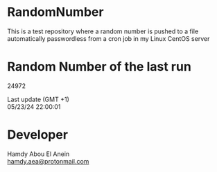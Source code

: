 # RandomNumber    
This is a test repository where a random number is pushed to a file automatically passwordless from a cron job in my Linux CentOS server    
# Random Number of the last run   
24972
      
Last update (GMT +1)    
05/23/24 22:00:01
# Developer    
Hamdy Abou El Anein   
hamdy.aea@protonmail.com

